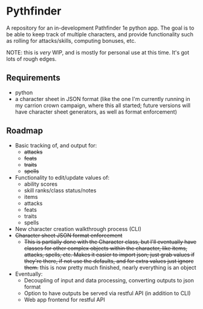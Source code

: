 # Pythfinder

A repository for an in-development Pathfinder 1e python app. The goal is to be 
able to keep track of multiple characters, and provide functionality such as 
rolling for attacks/skills, computing bonuses, etc.

NOTE: this is _very_ WIP, and is mostly for personal use at this time. It's 
got lots of rough edges.

## Requirements

+ python
+ a character sheet in JSON format (like the one I'm currently running in my carrion crown campaign, where this all started; future versions will have character sheet generators, as well as format enforcement)

## Roadmap

+ Basic tracking of, and output for:
    + ~~attacks~~
    + ~~feats~~
    + ~~traits~~
    + ~~spells~~
+ Functionality to edit/update values of:
    + ability scores
    + skill ranks/class status/notes
    + items
    + attacks
    + feats
    + traits
    + spells
+ New character creation walkthrough process (CLI)
+ ~~Character sheet JSON format enforcement~~
    + ~~This is partially done with the Character class, but I'll 
    eventually have classes for other complex objects within the 
    character, like items, attacks, spells, etc. Makes it easier to 
    import json; just grab values if they're there, if not use the 
    defaults, and for extra values just ignore them.~~ this is now 
    pretty much finished, nearly everything is an object
+ Eventually:
    + Decoupling of input and data processing, converting outputs to json format
    + Option to have outputs be served via restful API (in addition to CLI)
    + Web app frontend for restful API
